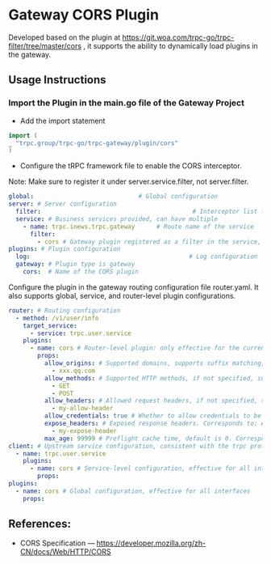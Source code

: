 # Gateway CORS Plugin

Developed based on the plugin at  https://git.woa.com/trpc-go/trpc-filter/tree/master/cors , it supports the ability to
dynamically load plugins in the gateway.

## Usage Instructions

### Import the Plugin in the main.go file of the Gateway Project

- Add the import statement

```go
import (
_ "trpc.group/trpc-go/trpc-gateway/plugin/cors"
)
```

- Configure the tRPC framework file to enable the CORS interceptor.

Note: Make sure to register it under server.service.filter, not server.filter.

```yaml
global:                             # Global configuration
server: # Server configuration
  filter:                                          # Interceptor list for all service handlers
  service: # Business services provided, can have multiple
    - name: trpc.inews.trpc.gateway      # Route name of the service
      filter:
        - cors # Gateway plugin registered as a filter in the service, so that it can be dynamically loaded in router.yaml
plugins: # Plugin configuration
  log:                                            # Log configuration
  gateway: # Plugin type is gateway
    cors:  # Name of the CORS plugin
```

Configure the plugin in the gateway routing configuration file router.yaml. It also supports global, service, and
router-level plugin configurations.

```yaml
router: # Routing configuration
  - method: /v1/user/info
    target_service:
      - service: trpc.user.service
    plugins:
      - name: cors # Router-level plugin: only effective for the current interface
        props:
          allow_origins: # Supported domains, supports suffix matching; if not specified, allows cross-origin requests from all domains. Corresponds to: Access-Control-Allow-Origin
            - xxx.qq.com
          allow_methods: # Supported HTTP methods, if not specified, supports all methods. Corresponds to: Access-Control-Request-Method
            - GET
            - POST
          allow_headers: # Allowed request headers, if not specified, supports all headers in preflight requests. Corresponds to: Access-Control-Allow-Headers
            - my-allow-header
          allow_credentials: true # Whether to allow credentials to be included. Corresponds to: Access-Control-Allow-Credentials
          expose_headers: # Exposed response headers. Corresponds to: Access-Control-Expose-Headers
            - my-expose-header
          max_age: 99999 # Preflight cache time, default is 0. Corresponds to: Access-Control-Max-Age
client: # Upstream service configuration, consistent with the trpc protocol
  - name: trpc.user.service
    plugins:
      - name: cors # Service-level configuration, effective for all interfaces forwarded to this service
        props:
plugins:
  - name: cors # Global configuration, effective for all interfaces
    props:
```

## References:

- CORS Specification — https://developer.mozilla.org/zh-CN/docs/Web/HTTP/CORS